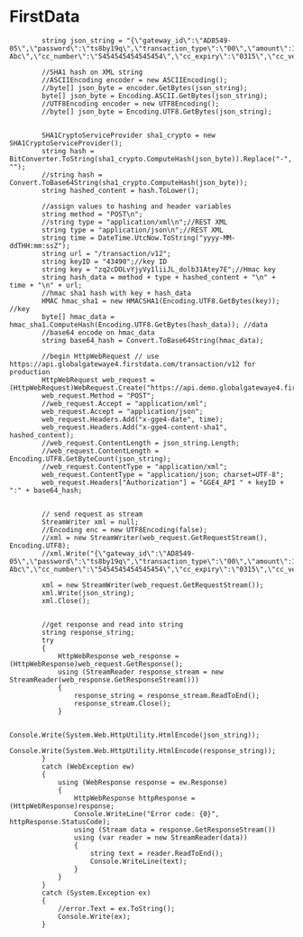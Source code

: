 FirstData
=========

            string json_string = "{\"gateway_id\":\"AD8549-05\",\"password\":\"ts8by19q\",\"transaction_type\":\"00\",\"amount\":101,\"cardholder_name\":\"Allen Abc\",\"cc_number\":\"5454545454545454\",\"cc_expiry\":\"0315\",\"cc_verification_str2\":\"123\"}";

            //SHA1 hash on XML string
            //ASCIIEncoding encoder = new ASCIIEncoding();
            //byte[] json_byte = encoder.GetBytes(json_string);
            byte[] json_byte = Encoding.ASCII.GetBytes(json_string);
            //UTF8Encoding encoder = new UTF8Encoding();
            //byte[] json_byte = Encoding.UTF8.GetBytes(json_string);


            SHA1CryptoServiceProvider sha1_crypto = new SHA1CryptoServiceProvider();
            string hash = BitConverter.ToString(sha1_crypto.ComputeHash(json_byte)).Replace("-", "");
            //string hash = Convert.ToBase64String(sha1_crypto.ComputeHash(json_byte));
            string hashed_content = hash.ToLower();

            //assign values to hashing and header variables
            string method = "POST\n";
            //string type = "application/xml\n";//REST XML
            string type = "application/json\n";//REST XML
            string time = DateTime.UtcNow.ToString("yyyy-MM-ddTHH:mm:ssZ");
            string url = "/transaction/v12";
            string keyID = "43490";//key ID
            string key = "zq2cDOLvYjyVy1liiJL_dolb31Atey7E";//Hmac key
            string hash_data = method + type + hashed_content + "\n" + time + "\n" + url;
            //hmac sha1 hash with key + hash_data
            HMAC hmac_sha1 = new HMACSHA1(Encoding.UTF8.GetBytes(key)); //key
            byte[] hmac_data = hmac_sha1.ComputeHash(Encoding.UTF8.GetBytes(hash_data)); //data
            //base64 encode on hmac_data
            string base64_hash = Convert.ToBase64String(hmac_data);

            //begin HttpWebRequest // use https://api.globalgatewaye4.firstdata.com/transaction/v12 for production
            HttpWebRequest web_request = (HttpWebRequest)WebRequest.Create("https://api.demo.globalgatewaye4.firstdata.com/transaction/v12");
            web_request.Method = "POST";
            //web_request.Accept = "application/xml";
            web_request.Accept = "application/json";
            web_request.Headers.Add("x-gge4-date", time);
            web_request.Headers.Add("x-gge4-content-sha1", hashed_content);
            //web_request.ContentLength = json_string.Length;
            //web_request.ContentLength = Encoding.UTF8.GetByteCount(json_string);
            //web_request.ContentType = "application/xml";
            web_request.ContentType = "application/json; charset=UTF-8";
            web_request.Headers["Authorization"] = "GGE4_API " + keyID + ":" + base64_hash;


            // send request as stream
            StreamWriter xml = null;
            //Encoding enc = new UTF8Encoding(false);
            //xml = new StreamWriter(web_request.GetRequestStream(), Encoding.UTF8);
            //xml.Write("{\"gateway_id\":\"AD8549-05\",\"password\":\"ts8by19q\",\"transaction_type\":\"00\",\"amount\":101,\"cardholder_name\":\"Allen Abc\",\"cc_number\":\"5454545454545454\",\"cc_expiry\":\"0315\",\"cc_verification_str2\":\"123\"}");

            xml = new StreamWriter(web_request.GetRequestStream());
            xml.Write(json_string);
            xml.Close();


            //get response and read into string
            string response_string;
            try
            {
                HttpWebResponse web_response = (HttpWebResponse)web_request.GetResponse();
                using (StreamReader response_stream = new StreamReader(web_response.GetResponseStream()))
                {
                    response_string = response_stream.ReadToEnd();
                    response_stream.Close();
                }

                Console.Write(System.Web.HttpUtility.HtmlEncode(json_string));
                Console.Write(System.Web.HttpUtility.HtmlEncode(response_string));
            }
            catch (WebException ew)
            {
                using (WebResponse response = ew.Response)
                {
                    HttpWebResponse httpResponse = (HttpWebResponse)response;
                    Console.WriteLine("Error code: {0}", httpResponse.StatusCode);
                    using (Stream data = response.GetResponseStream())
                    using (var reader = new StreamReader(data))
                    {
                        string text = reader.ReadToEnd();
                        Console.WriteLine(text);
                    }
                }
            }
            catch (System.Exception ex)
            {
                //error.Text = ex.ToString();
                Console.Write(ex);
            }
